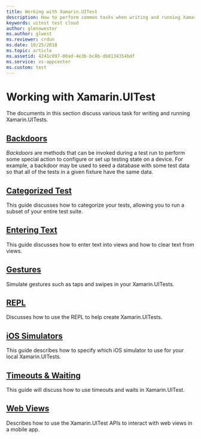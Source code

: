 ```yaml
---
title: Working with Xamarin.UITest
description: How to perform common tasks when writing and running Xamarin.UITest.
keywords: uitest test cloud
author: glennwester
ms.author: glwest
ms.reviewer: crdun
ms.date: 10/25/2018
ms.topic: article
ms.assetid: 4241c097-00ad-4e3b-bc8b-db0134354bdf
ms.service: vs-appcenter
ms.custom: test
---
```


# Working with Xamarin.UITest

The documents in this section discuss various task for writing and running Xamarin.UITests.

## [Backdoors](working-with-backdoors.md)

*Backdoors* are methods that can be invoked during a test run to perform some special action to configure or set up testing state on a device. For example, a backdoor may be used to seed a database with some test data so that all of the tests in a given fixture have the same data.

## [Categorized Test](working-with-categorized-tests.md)

This guide discusses how to categorize your tests, allowing you to run a subset of your entire test suite.

## [Entering Text](working-with-entering-text.md)

This guide discusses how to enter text into views and how to clear text from views.

## [Gestures](working-with-gestures.md)

Simulate gestures such as taps and swipes in your Xamarin.UITests.

## [REPL](working-with-repl.md)

Discusses how to use the REPL to help create Xamarin.UITests.

## [iOS Simulators](working-with-ios-simulator.md)

This guide describes how to specify which iOS simulator to use for your local Xamarin.UITests.

## [Timeouts & Waiting](working-with-timeouts.md)

This guide will discuss how to use timeouts and waits in Xamarin.UITest.

## [Web Views](working-with-webviews.md)

Describes how to use the Xamarin.UITest APIs to interact with web views in a mobile app.